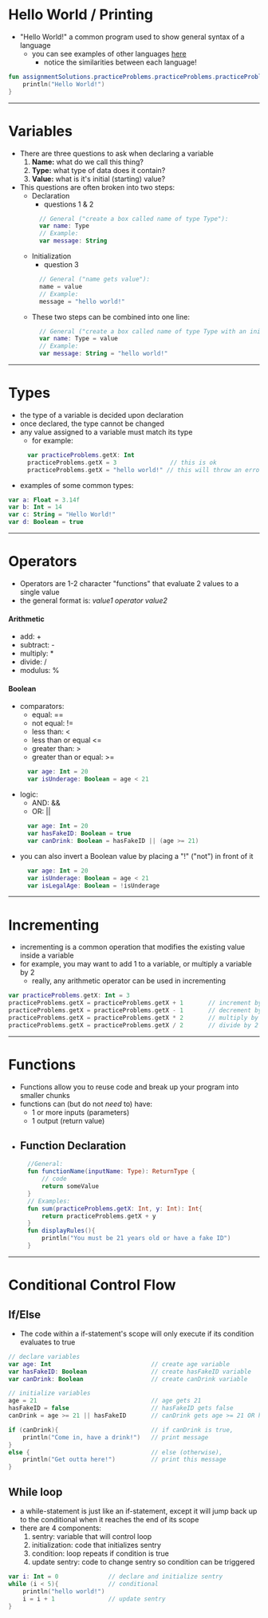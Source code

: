 # Hello World / Printing
- "Hello World!" a common program used to show general syntax of a language
  - you can see examples of other languages [here](https://www.geeksforgeeks.org/hello-world-in-30-different-languages/)
    - notice the similarities between each language!
```kotlin
fun assignmentSolutions.practiceProblems.practiceProblems.practiceProblems.assignments.main(){
    println("Hello World!")
}
```

---

# Variables
- There are three questions to ask when declaring a variable
    1. __Name:__ what do we call this thing?
    1. __Type:__ what type of data does it contain?
    1. __Value:__ what is it's initial (starting) value?
- This questions are often broken into two steps:
    - Declaration
        - questions 1 & 2
      ```kotlin
        // General ("create a box called name of type Type"):
        var name: Type
        // Example:
        var message: String
        ```
    - Initialization
        - question 3
      ```kotlin
        // General ("name gets value"):
        name = value
        // Example:
        message = "hello world!"
        ```
    - These two steps can be combined into one line:
      ```kotlin
        // General ("create a box called name of type Type with an initial value of value"):
        var name: Type = value
        // Example:
        var message: String = "hello world!"
        ```

---

# Types
- the type of a variable is decided upon declaration
- once declared, the type cannot be changed
- any value assigned to a variable must match its type
    - for example:
  ```kotlin
    var practiceProblems.getX: Int
    practiceProblems.getX = 3               // this is ok
    practiceProblems.getX = "hello world!" // this will throw an error
    ```
- examples of some common types:
```kotlin
var a: Float = 3.14f
var b: Int = 14
var c: String = "Hello World!"
var d: Boolean = true
```

---

# Operators
- Operators are 1-2 character "functions" that evaluate 2 values to a single value
- the general format is: _value1 operator value2_

#### Arithmetic
- add: +
- subtract: -
- multiply: *
- divide: /
- modulus: %

#### Boolean
- comparators:
    - equal: ==
    - not equal: !=
    - less than: <
    - less than or equal <=
    - greater than: >
    - greater than or equal: >=
  ```kotlin
    var age: Int = 20
    var isUnderage: Boolean = age < 21
    ```
- logic:
    - AND: &&
    - OR: ||
  ```kotlin
    var age: Int = 20
    var hasFakeID: Boolean = true
    var canDrink: Boolean = hasFakeID || (age >= 21)
    ```
- you can also invert a Boolean value by placing a "!" ("not") in front of it
  ```kotlin
    var age: Int = 20
    var isUnderage: Boolean = age < 21
    var isLegalAge: Boolean = !isUnderage
    ```

---

# Incrementing
- incrementing is a common operation that modifies the existing value inside a variable
- for example, you may want to add 1 to a variable, or multiply a variable by 2
  - really, any arithmetic operator can be used in incrementing
```kotlin
var practiceProblems.getX: Int = 3
practiceProblems.getX = practiceProblems.getX + 1       // increment by 1
practiceProblems.getX = practiceProblems.getX - 1       // decrement by 1
practiceProblems.getX = practiceProblems.getX * 2       // multiply by 2
practiceProblems.getX = practiceProblems.getX / 2       // divide by 2
```

---

# Functions
- Functions allow you to reuse code and break up your program into smaller chunks
- functions can (but do not _need_ to) have:
    - 1 or more inputs (parameters)
    - 1 output (return value)
- Function Declaration
    -
  ```kotlin
    //General:
    fun functionName(inputName: Type): ReturnType {
        // code
        return someValue
    }
    // Examples:
    fun sum(practiceProblems.getX: Int, y: Int): Int{
        return practiceProblems.getX + y
    }
    fun displayRules(){
        println("You must be 21 years old or have a fake ID")
    }
    ```

---

# Conditional Control Flow
## If/Else
- The code within a if-statement's scope will only execute if its condition evaluates to true
```kotlin
// declare variables
var age: Int                            // create age variable
var hasFakeID: Boolean                  // create hasFakeID variable
var canDrink: Boolean                   // create canDrink variable

// initialize variables
age = 21                                // age gets 21
hasFakeID = false                       // hasFakeID gets false
canDrink = age >= 21 || hasFakeID       // canDrink gets age >= 21 OR hasFakeID

if (canDrink){                          // if canDrink is true,
    println("Come in, have a drink!")   // print message
}
else {                                  // else (otherwise),
    println("Get outta here!")          // print this message
}
```

## While loop
- a while-statement is just like an if-statement, except it will jump back up to the conditional when it reaches the end of its scope
- there are 4 components:
    1. sentry: variable that will control loop
    1. initialization: code that initializes sentry
    1. condition: loop repeats if condition is true
    1. update sentry: code to change sentry so condition can be triggered
```kotlin
var i: Int = 0              // declare and initialize sentry
while (i < 5){              // conditional
    println("hello world!")
    i = i + 1               // update sentry
}
```
